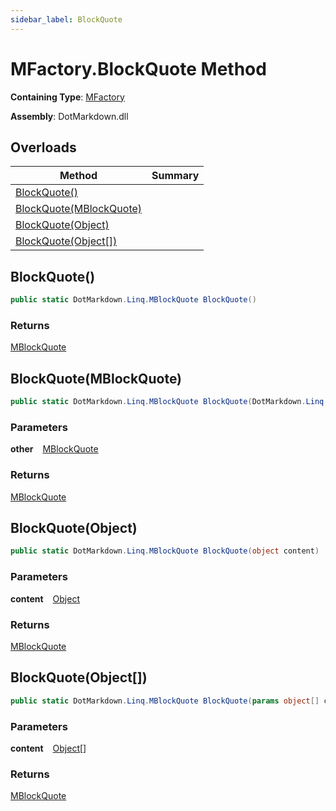 ```yaml
---
sidebar_label: BlockQuote
---
```


# MFactory\.BlockQuote Method

**Containing Type**: [MFactory](../index.md)

**Assembly**: DotMarkdown\.dll

## Overloads

| Method | Summary |
| ------ | ------- |
| [BlockQuote()](#328208397) | |
| [BlockQuote(MBlockQuote)](#2957775137) | |
| [BlockQuote(Object)](#1243840182) | |
| [BlockQuote(Object\[\])](#3028794189) | |

<a id="328208397"></a>

## BlockQuote\(\) 

```csharp
public static DotMarkdown.Linq.MBlockQuote BlockQuote()
```

### Returns

[MBlockQuote](../../MBlockQuote/index.md)

<a id="2957775137"></a>

## BlockQuote\(MBlockQuote\) 

```csharp
public static DotMarkdown.Linq.MBlockQuote BlockQuote(DotMarkdown.Linq.MBlockQuote other)
```

### Parameters

**other** &ensp; [MBlockQuote](../../MBlockQuote/index.md)

### Returns

[MBlockQuote](../../MBlockQuote/index.md)

<a id="1243840182"></a>

## BlockQuote\(Object\) 

```csharp
public static DotMarkdown.Linq.MBlockQuote BlockQuote(object content)
```

### Parameters

**content** &ensp; [Object](https://docs.microsoft.com/en-us/dotnet/api/system.object)

### Returns

[MBlockQuote](../../MBlockQuote/index.md)

<a id="3028794189"></a>

## BlockQuote\(Object\[\]\) 

```csharp
public static DotMarkdown.Linq.MBlockQuote BlockQuote(params object[] content)
```

### Parameters

**content** &ensp; [Object](https://docs.microsoft.com/en-us/dotnet/api/system.object)\[\]

### Returns

[MBlockQuote](../../MBlockQuote/index.md)

